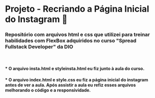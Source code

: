 # Projeto - Recriando a Página Inicial do Instagram 📸

### Repositório com arquivos html e css que utilizei para treinar habilidades com FlexBox adquiridos no curso "Spread Fullstack Developer" da DIO

<br>

#### * O arquivo insta.html e styleinsta.html eu fiz junto à aula do curso.

#### * O arquivo index.html e style.css eu fiz a página inicial do instagram antes de ver a aula. Após assistir a aula eu refiz esses arquivos melhorando o código e a responsividade.